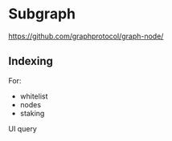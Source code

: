 # Subgraph

https://github.com/graphprotocol/graph-node/

## Indexing

For:

- whitelist
- nodes
- staking

UI query

